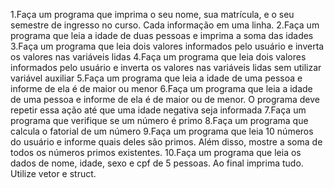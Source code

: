 1.Faça um programa que imprima o seu nome, sua matrícula, e o seu semestre de ingresso no curso. Cada informação em uma linha.
2.Faça um programa que leia a idade de duas pessoas e imprima a soma das idades
3.Faça um programa que leia dois valores informados pelo usuário e inverta os valores nas variáveis lidas
4.Faça um programa que leia dois valores informados pelo usuário e inverta os valores nas variáveis lidas sem utilizar variável auxiliar
5.Faça um programa que leia a idade de uma pessoa e informe de ela é de maior ou menor
6.Faça um programa que leia a idade de uma pessoa e informe de ela é de maior ou de menor. O programa deve repetir essa ação até que uma idade negativa seja informada
7.Faça um programa que verifique se um número é primo
8.Faça um programa que calcula o fatorial de um número
9.Faça um programa que leia 10 números do usuário e informe quais deles são primos. Além disso, mostre a soma de todos os números primos existentes.
10.Faça um programa que leia os dados de nome, idade, sexo e cpf de 5 pessoas. Ao final imprima tudo. Utilize vetor e struct.